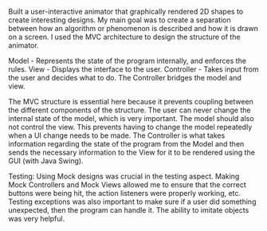 Built a user-interactive animator that graphically rendered 2D shapes to create interesting designs.
My main goal was to create a separation between how an algorithm or phenomenon is described 
and how it is drawn on a screen. I used the MVC architecture to design the structure of the animator.

Model - Represents the state of the program internally, and enforces the rules.
View - Displays the interface to the user.
Controller - Takes input from the user and decides what to do. The Controller
		bridges the model and view.

The MVC structure is essential here because it prevents coupling between the different components of the structure.
The user can never change the internal state of the model, which is very important. The model should also
not control the view. This prevents having to change the model repeatedly when a UI change needs to be made.
The Controller is what takes information regarding the state of the program from the Model and then sends the 
necessary information to the View for it to be rendered using the GUI (with Java Swing). 

Testing: Using Mock designs was crucial in the testing aspect. Making Mock Controllers and Mock Views allowed me to ensure 
that the correct buttons were being hit, the action listeners were properly working, etc. Testing exceptions was also important
to make sure if a user did something unexpected, then the program can handle it. The ability to imitate objects was very helpful.